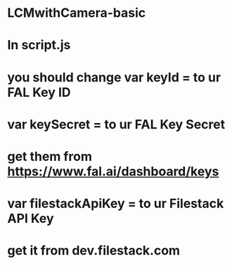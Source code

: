 # LCMwithCamera-basic
# In script.js
# you should change 	var keyId = to ur FAL Key ID
# var keySecret = to ur FAL Key Secret 
 # get them from https://www.fal.ai/dashboard/keys
# var filestackApiKey = to ur Filestack API Key
 # get it from dev.filestack.com

